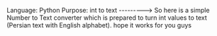 Language: Python
Purpose: int to text 
--------->
So here is a simple Number to Text converter which is prepared to turn int values to text (Persian text with English alphabet).
hope it works for you guys 
